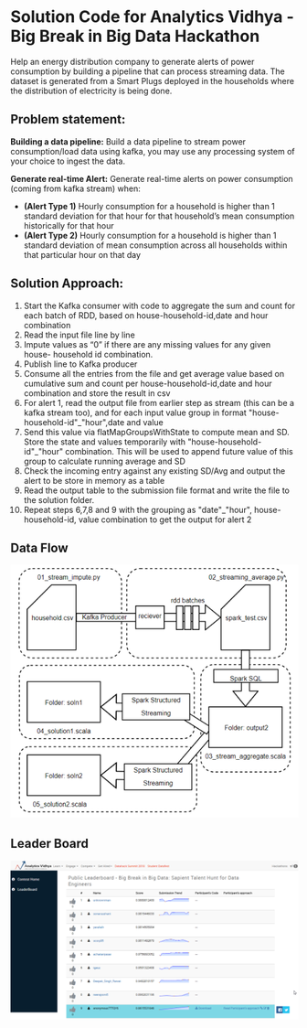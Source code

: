 # Solution Code for Analytics Vidhya - Big Break in Big Data Hackathon

Help an energy distribution company to generate alerts of power consumption by building a pipeline that can process streaming data. The dataset is generated from a Smart Plugs deployed in the households where the distribution of electricity is being done.

## Problem statement:
**Building a data pipeline:** Build a data pipeline to stream power consumption/load data using kafka, you may use any processing system of your choice to ingest the data.

**Generate real-time Alert:** Generate real-time alerts on power consumption (coming from kafka stream) when:
*	**(Alert Type 1)** Hourly consumption for a household is higher than 1 standard deviation for that hour for that household’s mean consumption historically for that hour
*	**(Alert Type 2)** Hourly consumption for a household is higher than 1 standard deviation of mean consumption across all households within that particular hour on that day

## Solution Approach:
1.	Start the Kafka consumer with code to aggregate the sum and count for each batch of RDD, based on house-household-id,date and hour combination
2.	Read the input file line by line
3.	Impute values as “0” if there are any missing values for any given house- household id combination.
4.	Publish line to Kafka producer
5.	Consume all the entries from the file and get average value based on cumulative sum and count per house-household-id,date and hour combination and store the result in csv
6.	For alert 1, read the output file from earlier step as stream (this can be a kafka stream too), and for each input value group in format "house-household-id"_"hour",date and value
7.	Send this value via flatMapGroupsWithState to compute mean and SD. Store the state and values temporarily with "house-household-id"_"hour" combination. This will be used to append future value of this group to calculate running average and SD
8.	Check the incoming entry against any existing SD/Avg and output the alert to be store in memory as a table
9.	Read the output table to the submission file format and write the file to the solution folder.
10.	Repeat steps 6,7,8 and 9 with the grouping as "date"_"hour", house-household-id, value combination to get the output for alert 2

## Data Flow
![alt text](https://github.com/sheikmohdimran/hackathon/blob/master/sapient-big-data-break/image.png?raw=true "Data Flow")

## Leader Board
![alt text](https://github.com/sheikmohdimran/hackathon/blob/master/sapient-big-data-break/leaderboard.png?raw=true "Leader Board")
